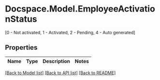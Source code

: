 # Docspace.Model.EmployeeActivationStatus
[0 - Not activated, 1 - Activated, 2 - Pending, 4 - Auto generated]

## Properties

Name | Type | Description | Notes
------------ | ------------- | ------------- | -------------

[[Back to Model list]](../README.md#documentation-for-models) [[Back to API list]](../README.md#documentation-for-api-endpoints) [[Back to README]](../README.md)

